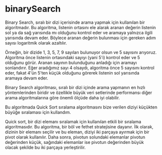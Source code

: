 # binarySearch
Binary Search, sıralı bir dizi içerisinde arama yapmak için kullanılan bir algoritmadır. Bu algoritma, listenin ortasını ele alarak aranan değerin listenin sol ya da sağ yarısında mı olduğunu kontrol eder ve aramaya yalnızca ilgili yarısında devam eder. Böylece aranan değerin bulunması için gereken adım sayısı logaritmik olarak azaltılır.

Örneğin, bir dizide 1, 3, 5, 7, 9 sayıları bulunuyor olsun ve 5 sayısını arıyoruz. Algoritma önce listenin ortasındaki sayıyı (yani 5'i) kontrol eder ve 5 olduğunu görür. Aranan sayının bulunduğunu anladığı için aramayı sonlandırır. Eğer aradığımız sayı 4 olsaydı, algoritma önce 5 sayısını kontrol eder, fakat 4'ün 5'ten küçük olduğunu görerek listenin sol yarısında aramaya devam eder.

Binary Search algoritması, sıralı bir dizi içinde arama yapmanın en hızlı yöntemlerinden biridir ve özellikle büyük veri setlerinde performansı diğer arama algoritmalarına göre önemli ölçüde daha iyi olabilir.

Bu algoritmada Quick Sort sıralama algoritmasını bize verilen diziyi küçükten büyüğe sıralaması için kullandım.

Quick sort, bir dizi elemanı sıralamak için kullanılan etkili bir sıralama algoritmasıdır. 
   Bu algoritma, bir böl ve fethet stratejisine dayanır. İlk olarak, dizinin bir elemanı seçilir ve bu eleman, 
   diziyi iki parçaya ayırmak için bir pivot olarak kullanılır. Daha sonra, pivotun solundaki elemanlar pivotun değerinden küçük, 
   sağındaki elemanlar ise pivotun değerinden büyük olacak şekilde bu iki parçaya yerleştirilir.
